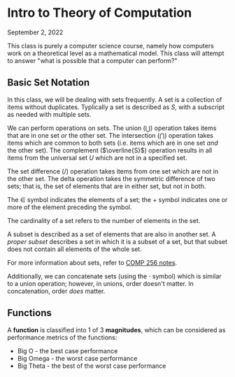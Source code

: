# Intro to Theory of Computation
September 2, 2022

This class is purely a computer science course, namely how computers work on a theoretical level as a mathematical model. This class will attempt to answer "what is possible that a computer can perform?"

## Basic Set Notation
In this class, we will be dealing with sets frequently. A set is a collection of items without duplicates. Typlically a set is described as $S$, with a subscript as needed with multiple sets.

We can perform operations on sets. The union ($\bigcup$) operation takes items that are in one set *or* the other set. The intersection ($\bigcap$) operation takes items which are common to both sets (i.e. items which are in one set *and* the other set). The complement ($\overline{S}$) operation results in all items from the universal set $U$ which are not in a specified set. 

The set difference ($/$) operation takes items from one set which are not in the other set. The delta operation takes the symmetric difference of two sets; that is, the set of elements that are in either set, but not in both.

The $\in$ symbol indicates the elements of a set; the $+$ symbol indicates one or more of the element preceding the symbol.

The cardinality of a set refers to the number of elements in the set.

A subset is described as a set of elements that are also in another set. A *proper subset* describes a set in which it is a subset of a set, but that subset does not contain all elements of the whole set.

For more information about sets, refer to [COMP 256 notes](../comp256/).

Additionally, we can concatenate sets (using the $\cdot$ symbol) which is similar to a union operation; however, in unions, order doesn't matter. In concatenation, order *does* matter.

## Functions
A **function** is classified into 1 of 3 **magnitudes**, which can be considered as performance metrics of the functions:
- Big O - the best case performance
- Big Omega - the worst case performance
- Big Theta - the best of the worst case performance